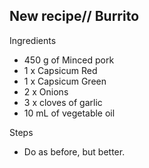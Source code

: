 ## New recipe// Burrito

Ingredients
- 450 g of Minced pork
- 1 x Capsicum Red
- 1 x Capsicum Green
- 2 x Onions
- 3 x cloves of garlic
- 10 mL of vegetable oil

Steps
- Do as before, but better.
